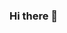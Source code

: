 ### Hi there 👋

<!--
**alaana21DCI/alaana21DCI** is a ✨ _special_ ✨ repository because its `README.md` (this file) appears on your GitHub profile.

Here are some ideas to get you started:

- 🔭 I’m currently working on ...
- 🌱 I’m currently learning ...
- 👯 I’m looking to collaborate on ...
- 🤔 I’m looking for help with ...
- 💬 Ask me about ...
- 📫 How to reach me: ...
- 😄 Pronouns: ...
- ⚡ Fun fact: ...
-->
<!--
**FULLSTACK WEBENTWICKLERIN**

Motivierte und wissbegierige Fullstack Webentwicklerin, die nach einer herausfordernden Position sucht, um ihre umfangreiche Erfahrung in der Softwareentwicklung weiter auszubauen. Mit einem Hintergrund in Architektur und einer Leidenschaft für optisches Design und Frontend-Entwicklung, strebe ich danach, innovative und benutzerfreundliche Lösungen zu schaffen.
-->
